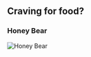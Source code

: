 ## Craving for food? 
### Honey Bear
![Honey Bear](https://github.com/wendyjaya/wendyjaya.github.io/blob/main/unnamed1.jpg)
